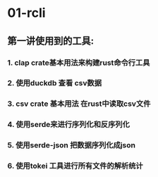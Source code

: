 # 01-rcli

## 第一讲使用到的工具:
### 1. clap crate基本用法来构建rust命令行工具
### 2. 使用duckdb 查看 csv数据
### 3. csv crate 基本用法 在rust中读取csv文件
### 4. 使用serde来进行序列化和反序列化
### 5. 使用serde-json 把数据序列化成json
### 6. 使用tokei 工具进行所有文件的解析统计